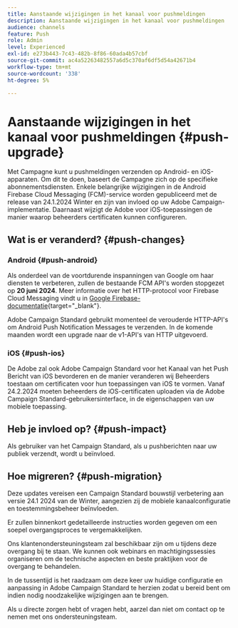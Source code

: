 ```yaml
---
title: Aanstaande wijzigingen in het kanaal voor pushmeldingen
description: Aanstaande wijzigingen in het kanaal voor pushmeldingen
audience: channels
feature: Push
role: Admin
level: Experienced
exl-id: e273b443-7c43-482b-8f86-60ada4b57cbf
source-git-commit: ac4a52263482557a6d5c370af6df5d54a42671b4
workflow-type: tm+mt
source-wordcount: '338'
ht-degree: 5%

---
```


# Aanstaande wijzigingen in het kanaal voor pushmeldingen {#push-upgrade}

Met Campagne kunt u pushmeldingen verzenden op Android- en iOS-apparaten. Om dit te doen, baseert de Campagne zich op de specifieke abonnementsdiensten. Enkele belangrijke wijzigingen in de Android Firebase Cloud Messaging (FCM)-service worden gepubliceerd met de release van 24.1.2024 Winter en zijn van invloed op uw Adobe Campaign-implementatie. Daarnaast wijzigt de Adobe voor iOS-toepassingen de manier waarop beheerders certificaten kunnen configureren.

## Wat is er veranderd? {#push-changes}

### Android {#push-android}

Als onderdeel van de voortdurende inspanningen van Google om haar diensten te verbeteren, zullen de bestaande FCM API&#39;s worden stopgezet op **20 juni 2024**. Meer informatie over het HTTP-protocol voor Firebase Cloud Messaging vindt u in [Google Firebase-documentatie](https://firebase.google.com/docs/cloud-messaging/http-server-ref){target="_blank"}.

Adobe Campaign Standard gebruikt momenteel de verouderde HTTP-API&#39;s om Android Push Notification Messages te verzenden. In de komende maanden wordt een upgrade naar de v1-API&#39;s van HTTP uitgevoerd.

### iOS {#push-ios}

De Adobe zal ook Adobe Campaign Standard voor het Kanaal van het Push Bericht van iOS bevorderen en de manier veranderen wij Beheerders toestaan om certificaten voor hun toepassingen van iOS te vormen. Vanaf 24.2.2024 moeten beheerders de iOS-certificaten uploaden via de Adobe Campaign Standard-gebruikersinterface, in de eigenschappen van uw mobiele toepassing.

## Heb je invloed op? {#push-impact}

Als gebruiker van het Campaign Standard, als u pushberichten naar uw publiek verzendt, wordt u beïnvloed.

## Hoe migreren? {#push-migration}

Deze updates vereisen een Campaign Standard bouwstijl verbetering aan versie 24.1 2024 van de Winter, aangezien zij de mobiele kanaalconfiguratie en toestemmingsbeheer beïnvloeden.

Er zullen binnenkort gedetailleerde instructies worden gegeven om een soepel overgangsproces te vergemakkelijken.

Ons klantenondersteuningsteam zal beschikbaar zijn om u tijdens deze overgang bij te staan. We kunnen ook webinars en machtigingssessies organiseren om de technische aspecten en beste praktijken voor de overgang te behandelen.

In de tussentijd is het raadzaam om deze keer uw huidige configuratie en aanpassing in Adobe Campaign Standard te herzien zodat u bereid bent om indien nodig noodzakelijke wijzigingen aan te brengen.

Als u directe zorgen hebt of vragen hebt, aarzel dan niet om contact op te nemen met ons ondersteuningsteam.
